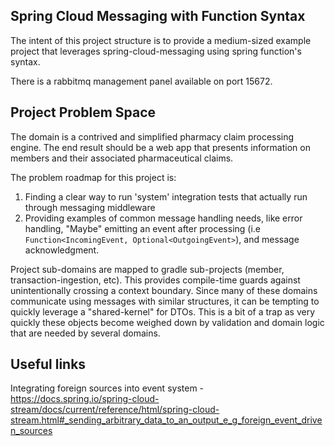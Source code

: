 Spring Cloud Messaging with Function Syntax
----

The intent of this project structure is to provide a medium-sized example project that leverages spring-cloud-messaging 
using spring function's syntax.

There is a rabbitmq management panel available on port 15672.

## Project Problem Space

The domain is a contrived and simplified pharmacy claim processing engine. The end result should be a web app that 
presents information on members and their associated pharmaceutical claims. 

The problem roadmap for this project is:

1. Finding a clear way to run 'system' integration tests that actually run through messaging middleware
2. Providing examples of common message handling needs, like error handling, "Maybe" emitting an event after processing 
   (i.e `Function<IncomingEvent, Optional<OutgoingEvent>`), and message acknowledgment.
  
Project sub-domains are mapped to gradle sub-projects (member, transaction-ingestion, etc). This provides compile-time 
guards against unintentionally crossing a context boundary. Since many of these domains communicate using messages with
similar structures, it can be tempting to quickly leverage a "shared-kernel" for DTOs. This is a bit of a trap as very
quickly these objects become weighed down by validation and domain logic that are needed by several domains.

## Useful links

Integrating foreign sources into event system - https://docs.spring.io/spring-cloud-stream/docs/current/reference/html/spring-cloud-stream.html#_sending_arbitrary_data_to_an_output_e_g_foreign_event_driven_sources

